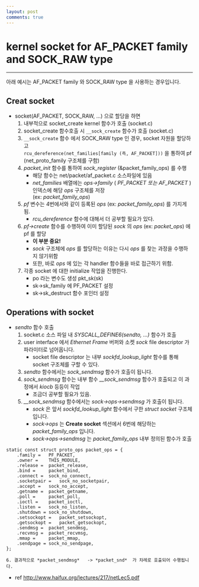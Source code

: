 ```yaml
---
layout: post
comments: true
---
```


# kernel socket for AF_PACKET family and SOCK_RAW type 

---

아래 예시는 AF_PACKET family 와 SOCK_RAW type 을 사용하는 경우입니다.

## Creat socket

* socket(AF_PACKET, SOCK_RAW, ...) 으로 할당을 하면
    1. 내부적으로 socket_create kernel 함수가 호출 (socket.c)
    2. socket_create 함수호출 시 `__sock_create` 함수가 호출 (socket.c)
    3. `__sock_create` 함수 에서 SOCK_RAW type 인 경우, socket 자원을 할당하고  
       `rcu_dereference(net_families[family (즉, AF_PACKET]))` 을 통하여 pf (net_proto_family 구조체를 구함)
    4. *packet_init* 함수를 통하여 *sock_register* (&packet_family_ops) 를 수행
        - 해당 함수는 net/packet/af_packet.c 소스파일에 있음
        - *net_families* 배열에는 *ops->family* ( *PF_PACKET 또는 AF_PACKET* ) 인덱스에 해당 *ops* 구조체를 저장  
          (ex: *packet_family_ops*) 
    5. *pf* 변수는 4번에서와 같이 등록된 *ops* (ex: *packet_family_ops*) 를 가지게 됨.
        - *rcu_dereference* 함수에 대해서 더 공부할 필요가 있다.
    6. *pf->create* 함수를 수행하여 이미 할당된 *sock* 의 *ops* (ex: *packet_ops*) 에 pf 를 할당
        - **이 부분 중요!**
        - *sock* 구조체에 *ops* 를 할당하는 이유는 다시 *ops* 를 찾는 과정을 수행하지 않기위함
        - 또한, 바로 *ops* 에 있는 각 handler 함수들을 바로 접근하기 위함.
    7. 각종 socket 에 대한 initialize 작업을 진행한다.
        - po 라는 변수도 생성 pkt_sk(sk)
        - sk->sk_family 에 PF_PACKET 설정
        - sk->sk_destruct 함수 포인터 설정


## Operations with socket

* *sendto* 함수 호출
    1. socket.c 소스 파일 내 *SYSCALL_DEFINE6(sendto, ...)* 함수가 호출
    2. user interface 에서 *Ethernet Frame* 버퍼와 소켓 *sock* file descriptor 가 파라미터로 넘어옵니다.
        - socket file descriptor 는 내부 *sockfd_lookup_light* 함수를 통해 socket 구조체를 구할 수 있다.
    3. *sendto* 함수에서는 *sock_sendmsg* 함수가 호출이 됩니다.
    4. *sock_sendmsg* 함수는 내부 함수 *__sock_sendmsg* 함수가 호출되고 이 과정에서 *kiocb* 등등이 작업
        - 조금더 공부할 필요가 있음.
    5. *__sock_sendmsg* 함수에서는 *sock->ops->sendmsg* 가 호출이 됩니다.
        - *sock* 은 앞서 *sockfd_lookup_light* 함수에서 구한 *struct socket* 구조체입니다.
        - *sock->ops* 는 **Create socket** 섹션에서 6번에 해당하는 *packet_family_ops* 입니다.
        - *sock->ops->sendmsg* 는 *packet_family_ops* 내부 정의된 함수가 호출

```
static const struct proto_ops packet_ops = {
    .family =   PF_PACKET,
    .owner =    THIS_MODULE,
    .release =  packet_release,
    .bind =     packet_bind,
    .connect =  sock_no_connect,
    .socketpair =   sock_no_socketpair,
    .accept =   sock_no_accept,
    .getname =  packet_getname,
    .poll =     packet_poll,
    .ioctl =    packet_ioctl,
    .listen =   sock_no_listen,
    .shutdown = sock_no_shutdown,
    .setsockopt =   packet_setsockopt,
    .getsockopt =   packet_getsockopt,
    .sendmsg =  packet_sendmsg,
    .recvmsg =  packet_recvmsg,
    .mmap =     packet_mmap,
    .sendpage = sock_no_sendpage,
};
```
    6. 결과적으로 *packet_sendmsg*   -> *packet_snd*  가 차례로 호출되어 수행됩니다. 

* ref
http://www.haifux.org/lectures/217/netLec5.pdf
